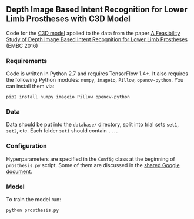 ## Depth Image Based Intent Recognition for Lower Limb Prostheses with C3D Model
Code for the [C3D model](https://www.cv-foundation.org/openaccess/content_iccv_2015/html/Tran_Learning_Spatiotemporal_Features_ICCV_2015_paper.html) applied to the data from the paper [A Feasibility Study of Depth Image Based Intent Recognition for
Lower Limb Prostheses](http://ieeexplore.ieee.org/abstract/document/7591863/) (EMBC 2016)

### Requirements
Code is written in Python 2.7 and requires TensorFlow 1.4+. It also requires the following Python modules: `numpy`, `imageio`, `Pillow`, `opencv-python`. You can install them via:
```
pip2 install numpy imageio Pillow opencv-python
```

### Data
Data should be put into the `database/` directory, split into trial sets `set1`, `set2`, etc. Each folder `seti` should contain `...`. 

### Configuration
Hyperparameters are specified in the `Config` class at the beginning of `prosthesis.py` script. Some of them are discussed in the [shared Google document](https://docs.google.com/document/d/1i5ORk2fcvnN_9pVVEOOmZUlIZ6-QXRFM6lwp9zh-2g8/edit?usp=sharing).

### Model
To train the model run:
```
python prosthesis.py
```